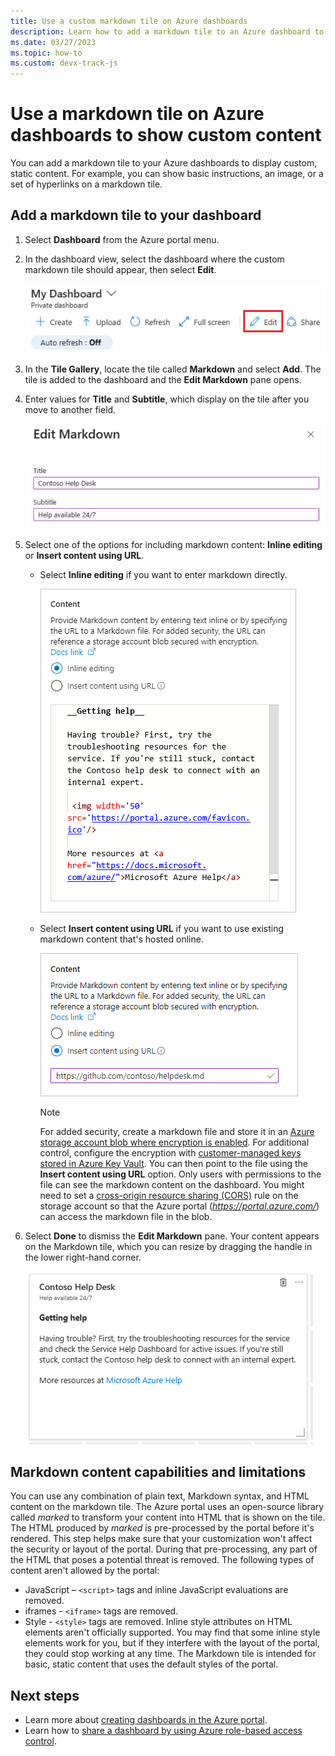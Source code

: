 ```yaml
---
title: Use a custom markdown tile on Azure dashboards
description: Learn how to add a markdown tile to an Azure dashboard to display static content
ms.date: 03/27/2023
ms.topic: how-to
ms.custom: devx-track-js
---
```


# Use a markdown tile on Azure dashboards to show custom content

You can add a markdown tile to your Azure dashboards to display custom, static content. For example, you can show basic instructions, an image, or a set of hyperlinks on a markdown tile.

## Add a markdown tile to your dashboard

1. Select **Dashboard** from the Azure portal menu.

1. In the dashboard view, select the dashboard where the custom markdown tile should appear, then select **Edit**.

   ![Screenshot showing dashboard edit view](./media/azure-portal-markdown-tile/azure-portal-dashboard-edit.png)

1. In the **Tile Gallery**, locate the tile called **Markdown** and select **Add**. The tile is added to the dashboard and the **Edit Markdown** pane opens.

1. Enter values for **Title** and **Subtitle**, which display on the tile after you move to another field.

   ![Screenshot showing results of entering title and subtitle](./media/azure-portal-markdown-tile/azure-portal-dashboard-enter-title.png)

1. Select one of the options for including markdown content: **Inline editing** or **Insert content using URL**.

   - Select **Inline editing** if you want to enter markdown directly.

      ![Screenshot showing entering inline content](./media/azure-portal-markdown-tile/azure-portal-dashboard-markdown-inline-content.png)

   - Select **Insert content using URL** if you want to use existing markdown content that's hosted online.

      ![Screenshot showing entering URL](./media/azure-portal-markdown-tile/azure-portal-dashboard-markdown-url.png)

      > [!NOTE]
      > For added security, create a markdown file and store it in an [Azure storage account blob where encryption is enabled](../storage/common/storage-service-encryption.md). For additional control, configure the encryption with [customer-managed keys stored in Azure Key Vault](../storage/common/customer-managed-keys-configure-key-vault.md?tabs=portal). You can then point to the file using the **Insert content using URL** option. Only users with permissions to the file can see the markdown content on the dashboard. You might need to set a [cross-origin resource sharing (CORS)](/rest/api/storageservices/cross-origin-resource-sharing--cors--support-for-the-azure-storage-services) rule on the storage account so that the Azure portal (_https://portal.azure.com/_) can access the markdown file in the blob.

1. Select **Done** to dismiss the **Edit Markdown** pane. Your content appears on the Markdown tile, which you can resize by dragging the handle in the lower right-hand corner.

   ![Screenshot showing custom markdown tile](./media/azure-portal-markdown-tile/azure-portal-custom-markdown-tile.png)

## Markdown content capabilities and limitations

You can use any combination of plain text, Markdown syntax, and HTML content on the markdown tile. The Azure portal uses an open-source library called _marked_ to transform your content into HTML that is shown on the tile. The HTML produced by _marked_ is pre-processed by the portal before it's rendered. This step helps make sure that your customization won't affect the security or layout of the portal. During that pre-processing, any part of the HTML that poses a potential threat is removed. The following types of content aren't allowed by the portal:

- JavaScript – `<script>` tags and inline JavaScript evaluations are removed.
- iframes - `<iframe>` tags are removed.
- Style - `<style>` tags are removed. Inline style attributes on HTML elements aren't officially supported. You may find that some inline style elements work for you, but if they interfere with the layout of the portal, they could stop working at any time. The Markdown tile is intended for basic, static content that uses the default styles of the portal.

## Next steps

- Learn more about [creating dashboards in the Azure portal](../azure-portal/azure-portal-dashboards.md).
- Learn how to [share a dashboard by using Azure role-based access control](azure-portal-dashboard-share-access.md).